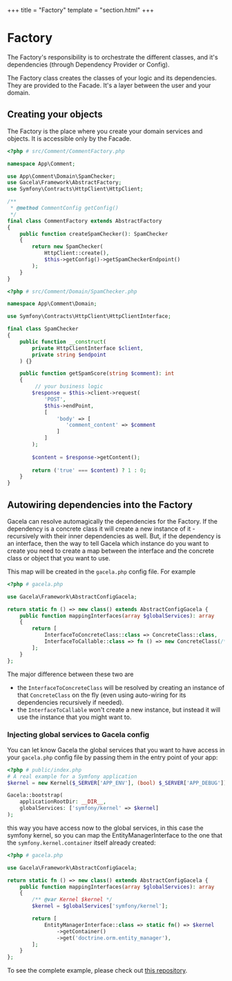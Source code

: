 +++
title = "Factory"
template = "section.html"
+++

# Factory

The Factory's responsibility is to orchestrate the different classes, and it's dependencies
(through Dependency Provider or Config).

The Factory class creates the classes of your logic and its dependencies.
They are provided to the Facade. It's a layer between the user and your domain.

## Creating your objects

The Factory is the place where you create your domain services and objects. It is accessible only by the Facade.

```php
<?php # src/Comment/CommentFactory.php

namespace App\Comment;

use App\Comment\Domain\SpamChecker;
use Gacela\Framework\AbstractFactory;
use Symfony\Contracts\HttpClient\HttpClient;

/**
 * @method CommentConfig getConfig()
 */
final class CommentFactory extends AbstractFactory
{
    public function createSpamChecker(): SpamChecker
    {
        return new SpamChecker(
            HttpClient::create(),
            $this->getConfig()->getSpamCheckerEndpoint()
        );
    }    
}
```

```php
<?php # src/Comment/Domain/SpamChecker.php

namespace App\Comment\Domain;

use Symfony\Contracts\HttpClient\HttpClientInterface;

final class SpamChecker
{
    public function __construct(
        private HttpClientInterface $client,
        private string $endpoint
    ) {}

    public function getSpamScore(string $comment): int
    {
         // your business logic
        $response = $this->client->request(
            'POST', 
            $this->endPoint, 
            [
                'body' => [
                   'comment_content' => $comment
                ]
            ]
        );
        
        $content = $response->getContent();
        
        return ('true' === $content) ? 1 : 0;
    }
}
```

## Autowiring dependencies into the Factory

Gacela can resolve automagically the dependencies for the Factory. If the dependency is a concrete class it will create
a new instance of it - recursively with their inner dependencies as well. But, if the dependency is an interface, then
the way to tell Gacela which instance do you want to create you need to create a map between the interface and the
concrete class or object that you want to use.

This map will be created in the `gacela.php` config file. For example
```php
<?php # gacela.php

use Gacela\Framework\AbstractConfigGacela;

return static fn () => new class() extends AbstractConfigGacela {
    public function mappingInterfaces(array $globalServices): array
    {
        return [
            InterfaceToConcreteClass::class => ConcreteClass::class,
            InterfaceToCallable::class => fn () => new ConcreteClass(/**/),
        ];
    }
};
```

The major difference between these two are

- the `InterfaceToConcreteClass` will be resolved by creating an instance of that `ConcreteClass` on the fly (even using
  auto-wiring for its dependencies recursively if needed).
- the `InterfaceToCallable` won't create a new instance, but instead it will use the instance that you might want to.

### Injecting global services to Gacela config

You can let know Gacela the global services that you want to have access in your `gacela.php` config file
by passing them in the entry point of your app:
```php
<?php # public/index.php
# A real example for a Symfony application
$kernel = new Kernel($_SERVER['APP_ENV'], (bool) $_SERVER['APP_DEBUG']);

Gacela::bootstrap(
    applicationRootDir: __DIR__,
    globalServices: ['symfony/kernel' => $kernel]
);
```

this way you have access now to the global services, in this case the symfony kernel, so you
can map the EntityManagerInterface to the one that the `symfony.kernel.container` itself already created:
```php
<?php # gacela.php

use Gacela\Framework\AbstractConfigGacela;

return static fn () => new class() extends AbstractConfigGacela {
    public function mappingInterfaces(array $globalServices): array
    {
        /** @var Kernel $kernel */
        $kernel = $globalServices['symfony/kernel'];

        return [
            EntityManagerInterface::class => static fn() => $kernel
                ->getContainer()
                ->get('doctrine.orm.entity_manager'),
        ];
    }
};
```

To see the complete example, please check out [this repository](https://github.com/gacela-project/symfony-gacela-example).
